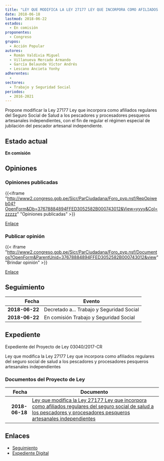 ```yaml
---
title: "LEY QUE MODIFICA LA LEY 27177 LEY QUE INCORPORA COMO AFILIADOS REGULARES DEL SEGURO SOCIAL DE SALUD A LOS PESCADORES Y PROCESADORES PESQUEROS ARTESANALES INDEPENDIENTES"
date: 2018-06-18
lastmod: 2018-06-22
estados: 
  - En comisión
proponentes: 
  - Congreso
grupos: 
  - Acción Popular
autores: 
  - Román Valdivia Miguel
  - Villanueva Mercado Armando
  - García Belaunde Víctor Andrés
  - Lescano Ancieta Yonhy
adherentes: 
  - 
sectores: 
  - Trabajo y Seguridad Social
periodos: 
  - 2016-2021
---
```


Propone modificar la Ley 27177 Ley que incorpora como afiliados regulares del Seguro Social de Salud a los pescadores y procesadores pesqueros artesanales independientes, con el fin de regular el régimen especial de jubilación del pescador artesanal independiente.


## Estado actual

**En comisión**

## Opiniones

### Opiniones publicadas

{{<iframe "http://www2.congreso.gob.pe/Sicr/ParCiudadana/Foro_pvp.nsf/RepOpiweb04?OpenForm&Db=37678884894FFED3052582B000743012&View=yyyy&Col=zzzzz" "Opiniones publicadas" >}}

[Enlace](http://www2.congreso.gob.pe/Sicr/ParCiudadana/Foro_pvp.nsf/RepOpiweb04?OpenForm&Db=37678884894FFED3052582B000743012&View=yyyy&Col=zzzzz)
### Publicar opinión

{{< iframe "http://www2.congreso.gob.pe/Sicr/ParCiudadana/Foro_pvp.nsf/Documentos?OpenForm&ParentUnid=37678884894FFED3052582B000743012&view" "Brindar opinión" >}}

[Enlace](http://www2.congreso.gob.pe/Sicr/ParCiudadana/Foro_pvp.nsf/Documentos?OpenForm&ParentUnid=37678884894FFED3052582B000743012&view)

## Seguimiento

| Fecha | Evento |
|------:|--------|
| **2018-06-22** | Decretado a... Trabajo y Seguridad Social|
| **2018-06-22** | En comisión Trabajo y Seguridad Social|


## Expediente

Expediente del Proyecto de Ley 03040/2017-CR

Ley que modifica la Ley 27177 Ley que incorpora como afiliados regulares del seguro social de salud a los pescadores y procesadores pesqueros artesanales independientes


### Documentos del Proyecto de Ley

| Fecha | Documento |
|------:|--------|
| **2018-06-18** | [Ley que modifica la Ley 27177 Ley que incorpora como afiliados regulares del seguro social de salud a los pescadores y procesadores pesqueros artesanales independientes](http://www.leyes.congreso.gob.pe/Documentos/2016_2021/Proyectos_de_Ley_y_de_Resoluciones_Legislativas/PL0304020180618.pdf) |

## Enlaces 

- [Seguimiento](http://www2.congreso.gob.pe/Sicr/TraDocEstProc/CLProLey2016.nsf/f7fff46988ca05b1052578e100829cc7/a843678aca5070ce052582b0007dc6ce?OpenDocument)
- [Expediente Digital](http://www2.congreso.gob.pe/Sicr/TraDocEstProc/CLProLey2016.nsf/f7fff46988ca05b1052578e100829cc7/a843678aca5070ce052582b0007dc6ce?OpenDocument&Click=05257FB7005EB655.eb71d0cf91d8294e05256cdf006b5706/$Body/0.1C6C)
